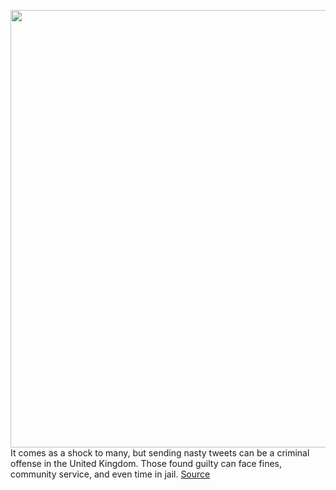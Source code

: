 <img src='https://cdn.vox-cdn.com/thumbor/O27xJ4Nn_E7z7itQpHjIqQp2a8E=/0x0:2040x1360/1200x675/filters:focal(857x517:1183x843)/cdn.vox-cdn.com/uploads/chorus_image/image/70479839/acastro_200715_1777_twitter_0003.0.0.jpg' width='700px' /><br/>
It comes as a shock to many, but sending nasty tweets can be a criminal offense in the United Kingdom. Those found guilty can face fines, community service, and even time in jail.
<a href='https://www.theverge.com/2022/2/7/22912054/uk-grossly-offensive-tweet-prosecution-section-127-2003-communications-act'> Source <a/>